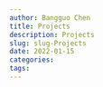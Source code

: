 ```yaml
---
author: Bangguo Chen
title: Projects
description: Projects
slug: slug-Projects
date: 2022-01-15
categories:
tags: 
---
```


